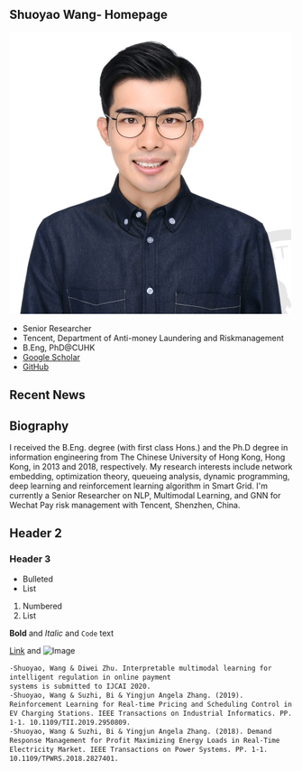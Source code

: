 ## Shuoyao Wang- Homepage
![证件照](/ShuoyaoWang.jpg)
- Senior Researcher
- Tencent, Department of Anti-money Laundering and Riskmanagement
- B.Eng, PhD@CUHK
- [Google Scholar](https://github.com/wsyCUHK/shuoyaowang.github.io/edit/master/index.md)
- [GitHub](https://github.com/wsyCUHK)

## Recent News


## Biography
I received the B.Eng. degree (with first class Hons.) and the Ph.D degree in information engineering from The Chinese University of Hong Kong, Hong Kong, in 2013 and 2018, respectively. My research interests include network embedding, optimization theory, queueing analysis, dynamic programming, deep learning and reinforcement learning algorithm in Smart Grid. I'm currently a Senior Researcher on NLP, Multimodal Learning, and GNN for Wechat Pay risk management with Tencent, Shenzhen, China.

## Header 2
### Header 3

- Bulleted
- List

1. Numbered
2. List

**Bold** and _Italic_ and `Code` text

[Link](url) and ![Image](src)
```
-Shuoyao, Wang & Diwei Zhu. Interpretable multimodal learning for intelligent regulation in online payment
systems is submitted to IJCAI 2020.
-Shuoyao, Wang & Suzhi, Bi & Yingjun Angela Zhang. (2019). Reinforcement Learning for Real-time Pricing and Scheduling Control in EV Charging Stations. IEEE Transactions on Industrial Informatics. PP. 1-1. 10.1109/TII.2019.2950809. 
-Shuoyao, Wang & Suzhi, Bi & Yingjun Angela Zhang. (2018). Demand Response Management for Profit Maximizing Energy Loads in Real-Time Electricity Market. IEEE Transactions on Power Systems. PP. 1-1. 10.1109/TPWRS.2018.2827401. 
